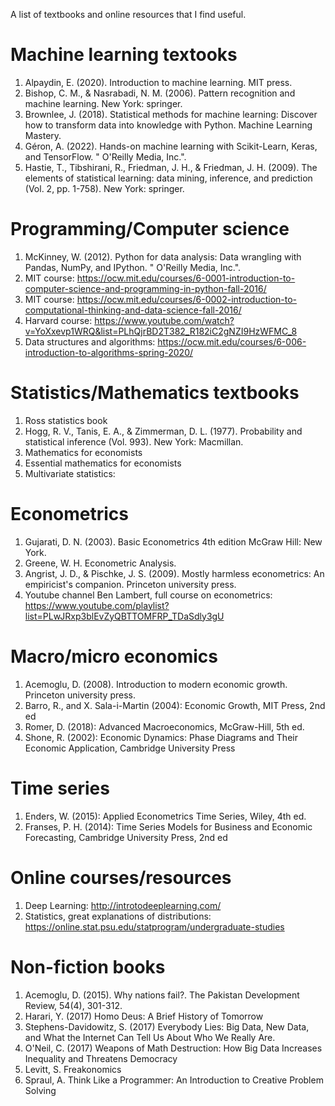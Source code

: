 A list of textbooks and online resources that I find useful. 

# Machine learning textooks

1. Alpaydin, E. (2020). Introduction to machine learning. MIT press.
2. Bishop, C. M., & Nasrabadi, N. M. (2006). Pattern recognition and machine learning. New York: springer.
3. Brownlee, J. (2018). Statistical methods for machine learning: Discover how to transform data into knowledge with Python. Machine Learning Mastery.
4. Géron, A. (2022). Hands-on machine learning with Scikit-Learn, Keras, and TensorFlow. " O'Reilly Media, Inc.".
5. Hastie, T., Tibshirani, R., Friedman, J. H., & Friedman, J. H. (2009). The elements of statistical learning: data mining, inference, and prediction (Vol. 2, pp. 1-758). New York: springer.

# Programming/Computer science

1. McKinney, W. (2012). Python for data analysis: Data wrangling with Pandas, NumPy, and IPython. " O'Reilly Media, Inc.".
2. MIT course: https://ocw.mit.edu/courses/6-0001-introduction-to-computer-science-and-programming-in-python-fall-2016/
3. MIT course: https://ocw.mit.edu/courses/6-0002-introduction-to-computational-thinking-and-data-science-fall-2016/
4. Harvard course: https://www.youtube.com/watch?v=YoXxevp1WRQ&list=PLhQjrBD2T382_R182iC2gNZI9HzWFMC_8
5. Data structures and algorithms: https://ocw.mit.edu/courses/6-006-introduction-to-algorithms-spring-2020/

# Statistics/Mathematics textbooks

1. Ross statistics book
2. Hogg, R. V., Tanis, E. A., & Zimmerman, D. L. (1977). Probability and statistical inference (Vol. 993). New York: Macmillan.
3. Mathematics for economists
4. Essential mathematics for economists
5. Multivariate statistics: 


# Econometrics

1. Gujarati, D. N. (2003). Basic Econometrics 4th edition McGraw Hill: New York.
2. Greene, W. H. Econometric Analysis.
3. Angrist, J. D., & Pischke, J. S. (2009). Mostly harmless econometrics: An empiricist's companion. Princeton university press.
3. Youtube channel Ben Lambert, full course on econometrics: https://www.youtube.com/playlist?list=PLwJRxp3blEvZyQBTTOMFRP_TDaSdly3gU

# Macro/micro economics

1. Acemoglu, D. (2008). Introduction to modern economic growth. Princeton university press.
2. Barro, R., and X. Sala-i-Martin (2004): Economic Growth, MIT Press, 2nd ed
3. Romer, D. (2018): Advanced Macroeconomics, McGraw-Hill, 5th ed.
4. Shone, R. (2002): Economic Dynamics: Phase Diagrams and Their Economic Application, Cambridge University Press

# Time series 

1. Enders, W. (2015): Applied Econometrics Time Series, Wiley, 4th ed.
2. Franses, P. H. (2014): Time Series Models for Business and Economic Forecasting, Cambridge University Press, 2nd ed

# Online courses/resources

1. Deep Learning: http://introtodeeplearning.com/
2. Statistics, great explanations of distributions: https://online.stat.psu.edu/statprogram/undergraduate-studies


# Non-fiction books

1. Acemoglu, D. (2015). Why nations fail?. The Pakistan Development Review, 54(4), 301-312.
2. Harari, Y. (2017) Homo Deus: A Brief History of Tomorrow
2. Stephens-Davidowitz, S. (2017) Everybody Lies: Big Data, New Data, and What the Internet Can Tell Us About Who We Really Are.
3. O'Neil, C. (2017) Weapons of Math Destruction: How Big Data Increases Inequality and Threatens Democracy
4. Levitt, S. Freakonomics
5. Spraul, A. Think Like a Programmer: An Introduction to Creative Problem Solving 
